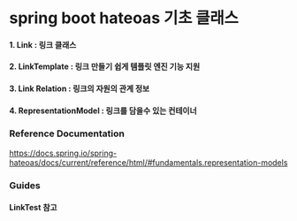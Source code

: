 # spring boot hateoas 기초 클래스

#### 1. Link : 링크 클래스

#### 2. LinkTemplate : 링크 만들기 쉽게 템플릿 엔진 기능 지원

#### 3. Link Relation : 링크의 자원의 관계 정보

#### 4. RepresentationModel : 링크를 담을수 있는 컨테이너

### Reference Documentation

https://docs.spring.io/spring-hateoas/docs/current/reference/html/#fundamentals.representation-models

### Guides

#### LinkTest 참고
